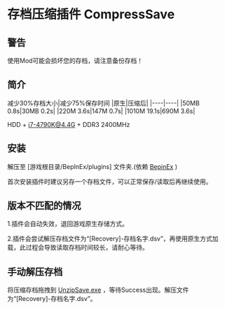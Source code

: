 # 存档压缩插件 CompressSave
## 警告
使用Mod可能会损坏您的存档，请注意备份存档！
## 简介
  减少30%存档大小|减少75%保存时间 
  |原生|压缩后|
  |----|----|
  |50MB 0.8s|30MB 0.2s|
  |220M 3.6s|147M 0.7s|
  |1010M 19.1s|690M 3.6s|
  
  HDD + i7-4790K@4.4G + DDR3 2400MHz
## 安装
  解压至 [游戏根目录/BepInEx/plugins] 文件夹.(依赖 [BepinEx] )
  
[BepinEx]: https://github.com/BepInEx/BepInEx/releases

  首次安装插件时建议另存一个存档文件，可以正常保存/读取后再继续使用。
## 版本不匹配的情况
1.插件会自动失效，退回游戏原生存储方式。

2.插件会尝试解压存档文件为“[Recovery]-存档名字.dsv”，再使用原生方式加载，此过程会导致读取存档时间较长，请耐心等待。

## 手动解压存档
  将压缩存档拖拽到 [UnzipSave.exe] ，等待Success出现。解压文件为“[Recovery]-存档名字.dsv”。

[UnzipSave.exe]: https://github.com/bluedoom/DSP_Mod/releases

